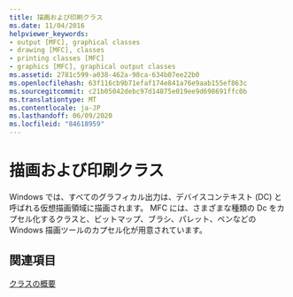 ```yaml
---
title: 描画および印刷クラス
ms.date: 11/04/2016
helpviewer_keywords:
- output [MFC], graphical classes
- drawing [MFC], classes
- printing classes [MFC]
- graphics [MFC], graphical output classes
ms.assetid: 2781c599-a038-462a-98ca-634b07ee22b0
ms.openlocfilehash: 63f116cb9b71efaf174e841a76e9aab155ef863c
ms.sourcegitcommit: c21b05042debc97d14875e019ee9d698691ffc0b
ms.translationtype: MT
ms.contentlocale: ja-JP
ms.lasthandoff: 06/09/2020
ms.locfileid: "84618959"
---
```

# <a name="drawing-and-printing-classes"></a>描画および印刷クラス

Windows では、すべてのグラフィカル出力は、デバイスコンテキスト (DC) と呼ばれる仮想描画領域に描画されます。 MFC には、さまざまな種類の Dc をカプセル化するクラスと、ビットマップ、ブラシ、パレット、ペンなどの Windows 描画ツールのカプセル化が用意されています。

## <a name="see-also"></a>関連項目

[クラスの概要](class-library-overview.md)
